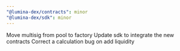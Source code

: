 ```yaml
---
"@lumina-dex/contracts": minor
"@lumina-dex/sdk": minor
---
```


Move multisig from pool to factory
Update sdk to integrate the new contracts
Correct a calculation bug on add liquidity
